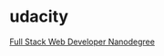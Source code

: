 # udacity

[Full Stack Web Developer Nanodegree](https://www.udacity.com/course/full-stack-web-developer-nanodegree--nd0044)
